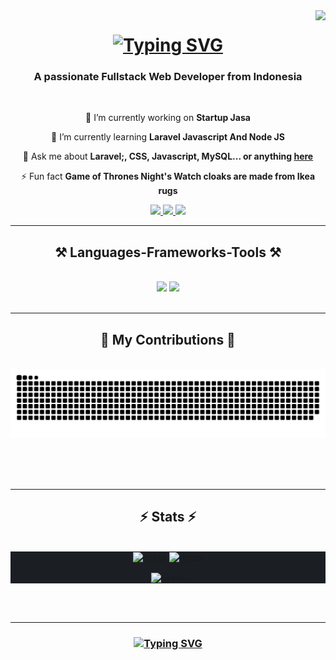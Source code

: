<img align="right" src="https://visitor-badge.laobi.icu/badge?page_id=salesp07.salesp07" />

<h1 align="center">
<a href="https://git.io/typing-svg"><img src="https://readme-typing-svg.herokuapp.com?font=Iner&weight=600&size=30&duration=7000&pause=1000&center=true&random=false&width=500&height=100&lines=Hi+There!%F0%9F%96%90;I'm+Riski+Ahmad+Ilham!" alt="Typing SVG" /></a>
</h1>

<h3 align="center">A passionate Fullstack Web Developer from Indonesia</h3>

<br/>

<div align="center">
 
 🔭 I’m currently working on **Startup Jasa**
 
 🌱 I’m currently learning **Laravel Javascript And Node JS**

 💬 Ask me about **Laravel;, CSS, Javascript, MySQL... or anything [here](https://github.com/riskiai)**

 ⚡ Fun fact **Game of Thrones Night's Watch cloaks are made from Ikea rugs**
 
 </div>
 
<div align="center"> 
  <a href="mailto:riskiahmadiilham@gmail.com">
    <img src="https://img.shields.io/badge/Gmail-333333?style=for-the-badge&logo=gmail&logoColor=red" />
  </a>
  <a href="https://www.linkedin.com/in/riski-ahmad-ilham-522a49234/" target="_blank">
    <img src="https://img.shields.io/badge/LinkedIn-0077B5?style=for-the-badge&logo=linkedin&logoColor=white" target="_blank" />
  </a>
  <a href="https://riskiproject-gihtub-io-7u7c.vercel.app/" target="_blank">
     <img src="https://img.shields.io/badge/Portfolio-FF5722?style=for-the-badge&logo=todoist&logoColor=white" target="_blank" /> <!-- sqlite, safari, google-chrome are other good icon options -->
  </a>
</div>

 <hr/>
 
<h2 align="center">⚒️ Languages-Frameworks-Tools ⚒️</h2>
<br/>
<div align="center">
    <img src="https://skillicons.dev/icons?i=javascript,bootstrap,html,css,tailwind,figma,vscode,github,git" />
    <img src="https://skillicons.dev/icons?i=nodejs,laravel,php,express,firebase,mongodb,mysql,linux" /><br>
</div>

<br/>
<hr/>

<div align="center">
  <h2>🐍 My Contributions 🐍</h2>
  <br>
  <img alt="snake eating my contributions" src="https://raw.githubusercontent.com/salesp07/salesp07/output/github-contribution-grid-snake.svg" />
  
  <br/><br/><br/>
</div>

<hr/>

<h2 align="center">⚡ Stats ⚡</h2>
<br>
<div align="center" style="background-color: #1b1f24;">
  <img width="390" align="center" src="https://github-readme-stats.vercel.app/api/top-langs?username=riskiai&show_icons=true&locale=en&layout=compact" alt="riskiai" />
  <img width="390" align="center" src="https://github-readme-stats.vercel.app/api?username=riskiai&show_icons=true&locale=en" alt="riskiai" /> 
  <br/>
  <p><img align="center" src="https://github-readme-streak-stats.herokuapp.com/?user=riskiai" alt="riskiai" /></p>
</div>



<br/><br/>
<hr/>

<h3 align="center">
  <a href="https://git.io/typing-svg"><img src="https://readme-typing-svg.herokuapp.com?font=Iner&weight=600&size=30&duration=7000&pause=1000&center=true&random=false&width=600&height=100&lines=Thanks+For+Visiting!%E2%9C%8C;Shoot+me+a+message+on+Linkedin!" alt="Typing SVG" /></a>
</h3>

<br/>
